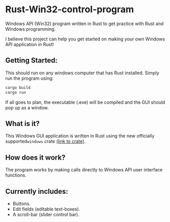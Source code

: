 # Rust-Win32-control-program
Windows API (Win32) program written in Rust to get practice with Rust and Windows programming.

I believe this project can help you get started on making your own Windows API application in Rust!

## Getting Started:
This should run on any windows computer that has Rust installed. 
Simply run the program using: 
```rust
cargo build
cargo run
```
If all goes to plan, the executable (.exe) will be compiled and the GUI should pop up as a window.

## What is it?
This Windows GUI application is written in Rust using the new officially supported``windows`` crate [(link to crate)](https://github.com/microsoft/windows-rs).

## How does it work?
The program works by making calls directly to Windows API user interface functions. 

## Currently includes:
  - Buttons.
  - Edit fields (editable text-boxes).
  - A scroll-bar (slider control bar).
 
